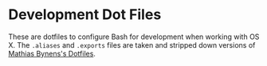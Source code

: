 # Development Dot Files

These are dotfiles to configure Bash for development when working with OS X. The `.aliases` and `.exports` files are taken and stripped down versions of [Mathias Bynens's Dotfiles](https://github.com/mathiasbynens/dotfiles).